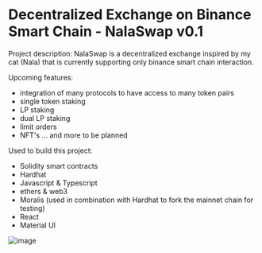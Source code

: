 # Decentralized Exchange on Binance Smart Chain - NalaSwap v0.1

Project description:
NalaSwap is a decentralized exchange inspired by my cat (Nala) that is currently supporting only binance smart chain interaction.

Upcoming features:
- integration of many protocols to have access to many token pairs
- single token staking 
- LP staking
- dual LP staking
- limit orders
- NFT's
... and more to be planned

Used to build this project:
- Solidity smart contracts
- Hardhat
- Javascript & Typescript
- ethers & web3
- Moralis (used in combination with Hardhat to fork the mainnet chain for testing)
- React
- Material UI


![image](https://i.ibb.co/BLS1zWS/Screenshot-2022-04-25-at-17-28-08.png)

